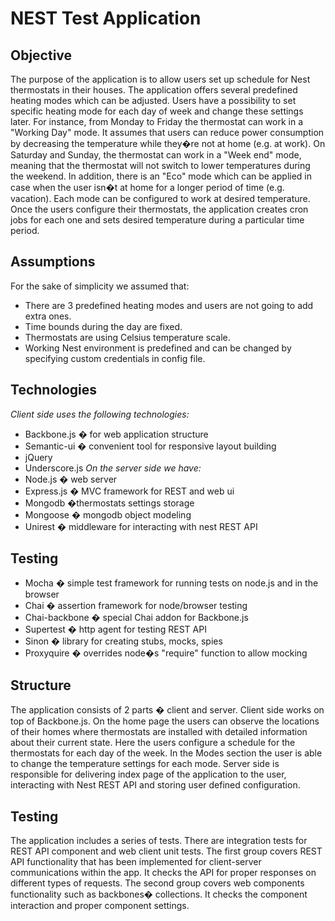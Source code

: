 # NEST Test Application
## Objective
The purpose of the application is to allow users set up schedule for Nest thermostats in their houses. The application offers several predefined heating modes which can be adjusted. Users have a possibility to set specific heating mode for each day of week and change these settings later. 
For instance, from Monday to Friday the thermostat can work in a "Working Day" mode. It assumes that users can reduce power consumption by decreasing the temperature while they�re not at home (e.g. at work). On Saturday and Sunday, the thermostat can work in a "Week end" mode, meaning that the thermostat will not switch to lower temperatures during the weekend. In addition, there is an "Eco" mode which can be applied in case when the user isn�t at home for a longer period of time (e.g. vacation).
Each mode can be configured to work at desired temperature.
Once the users configure their thermostats, the application creates cron jobs for each one and sets desired temperature during a particular time period.  
## Assumptions
For the sake of simplicity we assumed that:
- There are 3 predefined heating modes and users are not going to add extra ones.
- Time bounds during the day are fixed.
- Thermostats are using Celsius temperature scale.
- Working Nest environment is predefined and can be changed by specifying custom credentials in config file.
## Technologies
_Client side uses the following technologies:_
- Backbone.js � for web application structure
- Semantic-ui � convenient tool for responsive layout building
- jQuery
- Underscore.js
_On the server side we have:_
- Node.js � web server
- Express.js � MVC framework for REST and web ui
- Mongodb �thermostats settings storage
- Mongoose � mongodb object modeling
- Unirest � middleware for interacting with nest REST API
## Testing
- Mocha � simple test framework for running tests on node.js and in the browser
- Chai � assertion framework for node/browser testing
- Chai-backbone � special Chai addon for Backbone.js
- Supertest � http agent for testing REST API
- Sinon � library for creating stubs, mocks, spies
- Proxyquire � overrides node�s "require" function to allow mocking
## Structure
The application consists of 2 parts � client and server.
Client side works on top of Backbone.js. On the home page the users can observe the locations of their homes where thermostats are installed with detailed information about their current state. Here the users configure a schedule for the thermostats for each day of the week. In the Modes section the user is able to change the temperature settings for each mode.
    Server side is responsible for delivering index page of the application to the user, interacting with Nest REST API and storing user defined configuration. 
## Testing
The application includes a series of tests. There are integration tests for REST API component and web client unit tests. 
The first group covers REST API functionality that has been implemented for client-server communications within the app. It checks the API for proper responses on different types of requests.
The second group covers web components functionality such as backbones� collections. It checks the component interaction and proper component settings.
